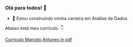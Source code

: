 ### Olá para todos! 👋

- 🌱 Estou construindo minha carreira em Análise de Dados.

Abaixo está meu currículo. 👇

[Currículo Marcelo Antunes in pdf](https://github.com/marcelo-antunes/Curriculo/blob/main/CV-MarceloAntunes-AnalistaDeDados.pdf "CV Marcelo Antunes")


<!--
**marcelo-antunes/marcelo-antunes** is a ✨ _special_ ✨ repository because its `README.md` (this file) appears on your GitHub profile.
![Currículo Marcelo Antunes](https://github.com/marcelo-antunes/marcelo-antunes/blob/main/CV-MarceloAntunes-AnalistaDeDados.jpg "CV Marcelo Antunes")

Here are some ideas to get you started:

- 🔭 I’m currently working on ...
- 🌱 I’m currently learning ...
- 👯 I’m looking to collaborate on ...
- 🤔 I’m looking for help with ...
- 💬 Ask me about ...
- 📫 How to reach me: ...
- 😄 Pronouns: ...
- ⚡ Fun fact: ...
-->
